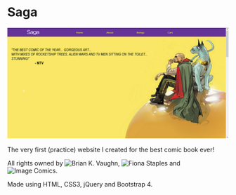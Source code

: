 # Saga

![Saga Screenshot](https://github.com/aashwath/Saga/blob/master/saga_screensnip_1280x640.png)

The very first (practice) website I created for the best comic book ever!

All rights owned by ![Brian K. Vaughn](https://imagecomics.com/creators/brian-k-vaughan), ![Fiona Staples](https://fionastaples.tumblr.com/) and ![Image Comics](https://imagecomics.com/).

Made using HTML, CSS3, jQuery and Bootstrap 4.
